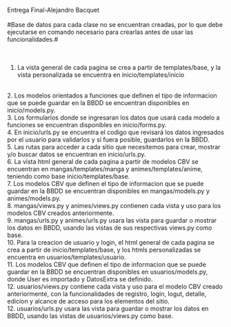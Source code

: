 Entrega Final - Alejandro Bacquet
<br>
<br>
#Base de datos para cada clase no se encuentran creadas, por lo que debe ejecutarse en comando necesario para crearlas antes de usar las funcionalidades.#  
<br>
<br>
1. La vista general de cada pagina se crea a partir de templates/base, y la vista personalizada se encuentra en inicio/templates/inicio
<br>   
2. Los modelos orientados a funciones que definen el tipo de informacion que se puede guardar en la BBDD se encuentran disponibles en inicio/models.py.
<br>   
3. Los formularios donde se ingresaran los datos que usará cada modelo a funciones se encuentran disponibles en inicio/forms.py.
<br>   
4. En inicio/urls.py se encuentra el codigo que revisará los datos ingresados por el usuario para validarlos y si fuera posible, guardarlos en la BBDD.
<br>   
5. Las rutas para acceder a cada sitio que necesitemos para crear, mostrar y/o buscar datos se encuentran en inicio/urls.py.
<br>
6. La vista html general de cada pagina a partir de modelos CBV se encuentran en mangas/templates/manga y animes/templates/anime, teniendo como base inicio/templates/base.
<br>
7. Los modelos CBV que definen el tipo de informacion que se puede guardar en la BBDD se encuentran disponibles en mangas/models.py y animes/models.py.
<br>
8. mangas/views.py y animes/views.py contienen cada vista y uso para los modelos CBV creados anteriormente.
<br>
9. mangas/urls.py y animes/urls.py usara las vista para guardar o mostrar los datos en BBDD, usando las vistas de sus respectivas views.py como base.
<br>
10. Para la creacion de usuario y login, el html general de cada pagina se crea a partir de inicio/templates/base, y los htmls personalizadas se encuentra en usuarios/templates/usuario.
<br>
11. Los modelos CBV que definen el tipo de informacion que se puede guardar en la BBDD se encuentran disponibles en usuarios/models.py, donde User es importado y DatosExtra se definido. 
<br>
12. usuarios/views.py contiene cada vista y uso para el modelo CBV creado anteriormente, con la funcionalidades de registro, login, logut, detalle, edicion y alcance de acceso para los elementos del sitio.
<br>
12. usuarios/urls.py usara las vista para guardar o mostrar los datos en BBDD, usando las vistas de usuarios/views.py como base.

